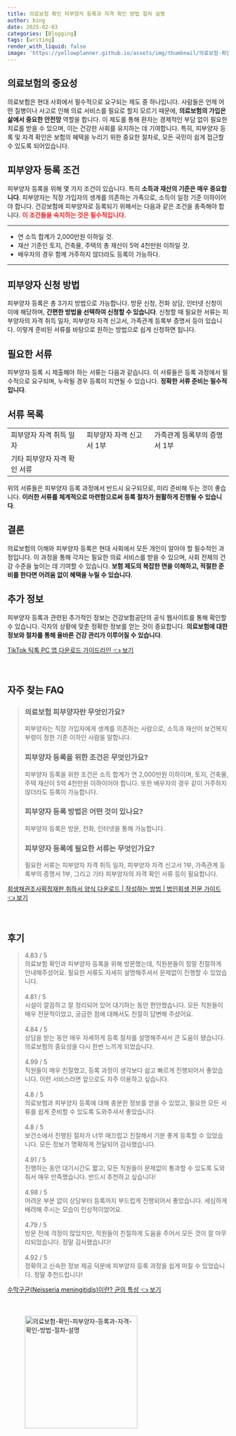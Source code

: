 ```yaml
---
title: 의료보험 확인 피부양자 등록과 자격 확인 방법 절차 설명
author: bing
date: 2025-02-03
categories: [Blogging]
tags: [writing]
render_with_liquid: false
image: 'https://yellowplanner.github.io/assets/img/thumbnail/의료보험-확인-피부양자-등록과-자격-확인-방법-절차-설명.webp'
---
```



<h2 id='의료보험_중요성'>의료보험의 중요성</h2>

<p>의료보험은 현대 사회에서 필수적으로 요구되는 제도 중 하나입니다. 사람들은 언제 어떤 질병이나 사고로 인해 의료 서비스를 필요로 할지 모르기 때문에, <b>의료보험의 가입은 삶에서 중요한 안전망</b> 역할을 합니다. 이 제도를 통해 환자는 경제적인 부담 없이 필요한 치료를 받을 수 있으며, 이는 건강한 사회를 유지하는 데 기여합니다. 특히, 피부양자 등록 및 자격 확인은 보험의 혜택을 누리기 위한 중요한 절차로, 모든 국민이 쉽게 접근할 수 있도록 되어있습니다.</p>

<h2 id='피부양자_등록_조건'>피부양자 등록 조건</h2>

<p>피부양자 등록을 위해 몇 가지 조건이 있습니다. 특히 <b>소득과 재산의 기준은 매우 중요합니다</b>. 피부양자는 직장 가입자의 생계를 의존하는 가족으로, 소득이 일정 기준 이하이어야 합니다. 건강보험에 피부양자로 등록되기 위해서는 다음과 같은 조건을 충족해야 합니다. <b><span style="color: #ee2323;">이 조건들을 숙지하는 것은 필수적입니다.</span></b></p>

<hr />

<ul>
    <li>연 소득 합계가 2,000만원 이하일 것.</li>
    <li>재산 기준인 토지, 건축물, 주택의 총 재산이 5억 4천만원 이하일 것.</li>
    <li>배우자의 경우 함께 거주하지 않더라도 등록이 가능하다.</li>
</ul>

<hr />

<h2 id='피부양자_신청_방법'>피부양자 신청 방법</h2>

<p>피부양자 등록은 총 3가지 방법으로 가능합니다. 방문 신청, 전화 상담, 인터넷 신청이 이에 해당하며, <b>간편한 방법을 선택하여 신청할 수 있습니다</b>. 신청할 때 필요한 서류는 피부양자의 자격 취득 일자, 피부양자 자격 신고서, 가족관계 등록부 증명서 등이 있습니다. 이렇게 준비된 서류를 바탕으로 원하는 방법으로 쉽게 신청하면 됩니다.</p>

<h2 id='필요한_서류'>필요한 서류</h2>

<p>피부양자 등록 시 제출해야 하는 서류는 다음과 같습니다. 이 서류들은 등록 과정에서 필수적으로 요구되며, 누락될 경우 등록이 지연될 수 있습니다. <b>정확한 서류 준비는 필수적입니다</b>.</p>

<h2 id='서류_목록'>서류 목록</h2>

<table>
    <tr>
        <td>피부양자 자격 취득 일자</td>
        <td>피부양자 자격 신고서 1부</td>
        <td>가족관계 등록부의 증명서 1부</td>
    </tr>
    <tr>
        <td>기타 피부양자 자격 확인 서류</td>
        <td></td>
        <td></td>
    </tr>
</table>

<p>위의 서류들은 피부양자 등록 과정에서 반드시 요구되므로, 미리 준비해 두는 것이 좋습니다. <b>이러한 서류를 체계적으로 마련함으로써 등록 절차가 원활하게 진행될 수 있습니다</b>.</p>

<h2 id='결론'>결론</h2>

<p>의료보험의 이해와 피부양자 등록은 현대 사회에서 모든 개인이 알아야 할 필수적인 과정입니다. 이 과정을 통해 각자는 필요한 의료 서비스를 받을 수 있으며, 사회 전체의 건강 수준을 높이는 데 기여할 수 있습니다. <b>보험 제도의 복잡한 면을 이해하고, 적절한 준비를 한다면 어려움 없이 혜택을 누릴 수 있습니다</b>.</p>

<h2 id='추가_정보'>추가 정보</h2>

<p>피부양자 등록과 관련된 추가적인 정보는 건강보험공단의 공식 웹사이트를 통해 확인할 수 있습니다. 각자의 상황에 맞춘 정확한 정보를 얻는 것이 중요합니다. <b>의료보험에 대한 정보와 절차를 통해 올바른 건강 관리가 이루어질 수 있습니다</b>.</p>


<p><a class="click-button" title="TikTok 틱톡 PC 앱 다운로드 가이드라인" href="https://yellowplanner.github.io/posts/TikTok-%ED%8B%B1%ED%86%A1-PC-%EC%95%B1-%EB%8B%A4%EC%9A%B4%EB%A1%9C%EB%93%9C-%EA%B0%80%EC%9D%B4%EB%93%9C%EB%9D%BC%EC%9D%B8/" rel="dofollow">TikTok 틱톡 PC 앱 다운로드 가이드라인 👈 보기</a></p><br>
<h2 id='자주_찾는_FAQ'>자주 찾는 FAQ</h2>
<div itemscope="" itemtype="https://schema.org/FAQPage"> 
<blockquote> 
<div itemscope="" itemprop="mainEntity" itemtype="https://schema.org/Question"> 
<h3 itemprop="name">의료보험 피부양자란 무엇인가요?</h3> 
<div itemscope="" itemprop="acceptedAnswer" itemtype="https://schema.org/Answer"> 
<span itemprop="text"> <p>피부양자는 직장 가입자에게 생계를 의존하는 사람으로, 소득과 재산이 보건복지부령이 정한 기준 이하인 사람을 말합니다.</p> </span> 
</div> 
</div> 

<div itemscope="" itemprop="mainEntity" itemtype="https://schema.org/Question"> 
<h3 itemprop="name">피부양자 등록을 위한 조건은 무엇인가요?</h3> 
<div itemscope="" itemprop="acceptedAnswer" itemtype="https://schema.org/Answer"> 
<span itemprop="text"> <p>피부양자 등록을 위한 조건은 소득 합계가 연 2,000만원 이하이며, 토지, 건축물, 주택 재산이 5억 4천만원 이하이어야 합니다. 또한 배우자의 경우 같이 거주하지 않더라도 등록이 가능합니다.</p> </span> 
</div> 
</div> 

<div itemscope="" itemprop="mainEntity" itemtype="https://schema.org/Question"> 
<h3 itemprop="name">피부양자 등록 방법은 어떤 것이 있나요?</h3> 
<div itemscope="" itemprop="acceptedAnswer" itemtype="https://schema.org/Answer"> 
<span itemprop="text"> <p>피부양자 등록은 방문, 전화, 인터넷을 통해 가능합니다.</p> </span> 
</div> 
</div> 

<div itemscope="" itemprop="mainEntity" itemtype="https://schema.org/Question"> 
<h3 itemprop="name">피부양자 등록에 필요한 서류는 무엇인가요?</h3> 
<div itemscope="" itemprop="acceptedAnswer" itemtype="https://schema.org/Answer"> 
<span itemprop="text"> <p>필요한 서류는 피부양자 자격 취득 일자, 피부양자 자격 신고서 1부, 가족관계 등록부의 증명서 1부, 그리고 기타 피부양자의 자격 확인 서류 등이 필요합니다.</p> </span> 
</div> 
</div> 
</blockquote> 
</div>
<p><a class="click-button" title="회생채권조사확정재판 취하서 양식 다운로드 | 작성하는 방법 | 법인회생 전문 가이드" href="https://yellowplanner.github.io/posts/%ED%9A%8C%EC%83%9D%EC%B1%84%EA%B6%8C%EC%A1%B0%EC%82%AC%ED%99%95%EC%A0%95%EC%9E%AC%ED%8C%90-%EC%B7%A8%ED%95%98%EC%84%9C-%EC%96%91%EC%8B%9D-%EB%8B%A4%EC%9A%B4%EB%A1%9C%EB%93%9C-%EC%9E%91%EC%84%B1%ED%95%98%EB%8A%94-%EB%B0%A9%EB%B2%95-%EB%B2%95%EC%9D%B8%ED%9A%8C%EC%83%9D-%EC%A0%84%EB%AC%B8-%EA%B0%80%EC%9D%B4%EB%93%9C/" rel="dofollow">회생채권조사확정재판 취하서 양식 다운로드 | 작성하는 방법 | 법인회생 전문 가이드 👈 보기</a></p><br>
<h2 id='후기'>후기</h2>
<div itemscope itemtype="https://schema.org/Product">
  <blockquote>
  <div itemprop="review" itemscope itemtype="https://schema.org/Review">
      <div itemprop="reviewRating" itemscope itemtype="https://schema.org/Rating"> <span itemprop="ratingValue">4.83</span> / <span itemprop="bestRating">5</span> </div>
      <span itemprop="reviewBody">의료보험 확인과 피부양자 등록을 위해 방문했는데, 직원분들이 정말 친절하게 안내해주셨어요. 필요한 서류도 자세히 설명해주셔서 문제없이 진행할 수 있었습니다.</span>
  </div>
  <br>
  <div itemprop="review" itemscope itemtype="https://schema.org/Review">
      <div itemprop="reviewRating" itemscope itemtype="https://schema.org/Rating"> <span itemprop="ratingValue">4.81</span> / <span itemprop="bestRating">5</span> </div>
      <span itemprop="reviewBody">시설이 깔끔하고 잘 정리되어 있어 대기하는 동안 편안했습니다. 모든 직원들이 매우 전문적이었고, 궁금한 점에 대해서도 친절히 답변해 주셨어요.</span>
  </div>
  <br>
  <div itemprop="review" itemscope itemtype="https://schema.org/Review">
      <div itemprop="reviewRating" itemscope itemtype="https://schema.org/Rating"> <span itemprop="ratingValue">4.84</span> / <span itemprop="bestRating">5</span> </div>
      <span itemprop="reviewBody">상담을 받는 동안 매우 자세하게 등록 절차를 설명해주셔서 큰 도움이 됐습니다. 의료보험의 중요성을 다시 한번 느끼게 되었습니다.</span>
  </div>
  <br>
  <div itemprop="review" itemscope itemtype="https://schema.org/Review">
      <div itemprop="reviewRating" itemscope itemtype="https://schema.org/Rating"> <span itemprop="ratingValue">4.99</span> / <span itemprop="bestRating">5</span> </div>
      <span itemprop="reviewBody">직원들이 매우 친절했고, 등록 과정이 생각보다 쉽고 빠르게 진행되어서 좋았습니다. 이런 서비스라면 앞으로도 자주 이용하고 싶습니다.</span>
  </div>
  <br>
  <div itemprop="review" itemscope itemtype="https://schema.org/Review">
      <div itemprop="reviewRating" itemscope itemtype="https://schema.org/Rating"> <span itemprop="ratingValue">4.8</span> / <span itemprop="bestRating">5</span> </div>
      <span itemprop="reviewBody">의료보험과 피부양자 등록에 대해 충분한 정보를 얻을 수 있었고, 필요한 모든 서류를 쉽게 준비할 수 있도록 도와주셔서 좋았습니다.</span>
  </div>
  <br>
  <div itemprop="review" itemscope itemtype="https://schema.org/Review">
      <div itemprop="reviewRating" itemscope itemtype="https://schema.org/Rating"> <span itemprop="ratingValue">4.8</span> / <span itemprop="bestRating">5</span> </div>
      <span itemprop="reviewBody">보건소에서 진행된 절차가 너무 매끄럽고 친절해서 기분 좋게 등록할 수 있었습니다. 모든 정보가 명확하게 전달되어 감사했습니다.</span>
  </div>
  <br>
  <div itemprop="review" itemscope itemtype="https://schema.org/Review">
      <div itemprop="reviewRating" itemscope itemtype="https://schema.org/Rating"> <span itemprop="ratingValue">4.91</span> / <span itemprop="bestRating">5</span> </div>
      <span itemprop="reviewBody">진행하는 동안 대기시간도 짧고, 모든 직원들이 문제없이 통과할 수 있도록 도와줘서 매우 만족했습니다. 반드시 추천하고 싶습니다!</span>
  </div>
  <br>
  <div itemprop="review" itemscope itemtype="https://schema.org/Review">
      <div itemprop="reviewRating" itemscope itemtype="https://schema.org/Rating"> <span itemprop="ratingValue">4.98</span> / <span itemprop="bestRating">5</span> </div>
      <span itemprop="reviewBody">어려운 부분 없이 상담부터 등록까지 부드럽게 진행되어서 좋았습니다. 세심하게 배려해 주시는 모습이 인상적이었어요.</span>
  </div>
  <br>
  <div itemprop="review" itemscope itemtype="https://schema.org/Review">
      <div itemprop="reviewRating" itemscope itemtype="https://schema.org/Rating"> <span itemprop="ratingValue">4.79</span> / <span itemprop="bestRating">5</span> </div>
      <span itemprop="reviewBody">방문 전에 걱정이 많았지만, 직원들이 친절하게 도움을 주어서 모든 것이 잘 마무리되었습니다. 정말 감사했습니다!</span>
  </div>
  <br>
  <div itemprop="review" itemscope itemtype="https://schema.org/Review">
      <div itemprop="reviewRating" itemscope itemtype="https://schema.org/Rating"> <span itemprop="ratingValue">4.92</span> / <span itemprop="bestRating">5</span> </div>
      <span itemprop="reviewBody">정확하고 신속한 정보 제공 덕분에 피부양자 등록 과정을 쉽게 마칠 수 있었습니다. 정말 추천드립니다!</span>
  </div>
  </blockquote>
</div>
<p><a class="click-button" title="수막구균(Neisseria meningitidis)이란? 균의 특성" href="https://yellowplanner.github.io/posts/%EC%88%98%EB%A7%89%EA%B5%AC%EA%B7%A0(Neisseria-meningitidis)%EC%9D%B4%EB%9E%80-%EA%B7%A0%EC%9D%98-%ED%8A%B9%EC%84%B1/" rel="dofollow">수막구균(Neisseria meningitidis)이란? 균의 특성 👈 보기</a></p><br>
<figure class="image"><img src="https://yellowplanner.github.io/assets/img/thumbnail/의료보험-확인-피부양자-등록과-자격-확인-방법-절차-설명.webp" alt="의료보험-확인-피부양자-등록과-자격-확인-방법-절차-설명" width="256" height="256"></figure>